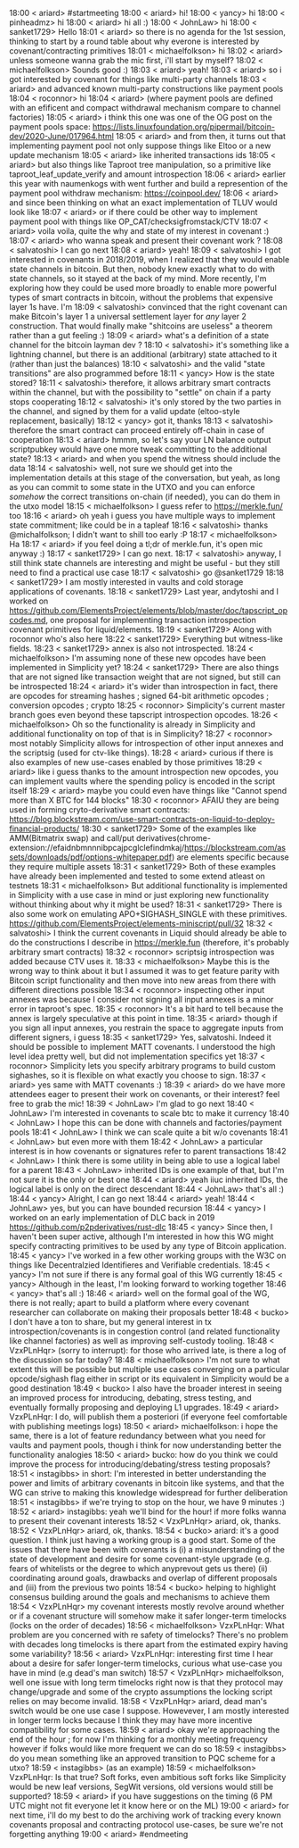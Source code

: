 18:00 < ariard> #startmeeting
18:00 < ariard> hi!
18:00 < yancy> hi
18:00 < pinheadmz> hi
18:00 < ariard> hi all :)
18:00 < JohnLaw> hi
18:00 < sanket1729> Hello
18:01 < ariard> so there is no agenda for the 1st session, thinking to start by a round table about why everone is interested by covenant/contracting primitives 
18:01 < michaelfolkson> hi
18:02 < ariard> unless someone wanna grab the mic first, i'll start by myself?
18:02 < michaelfolkson> Sounds good :)
18:03 < ariard> yeah!
18:03 < ariard> so i got interested by covenant for things like multi-party channels
18:03 < ariard> and advanced known multi-party constructions like payment pools
18:04 < roconnor> hi
18:04 < ariard> (where payment pools are defined with an efificent and compact withdrawal mechanism compare to channel factories)
18:05 < ariard> i think this one was one of the OG post on the payment pools space: https://lists.linuxfoundation.org/pipermail/bitcoin-dev/2020-June/017964.html
18:05 < ariard> and from then, it turns out that implementing payment pool not only suppose things like Eltoo or a new update mechanism
18:05 < ariard> like inherited transactions ids
18:05 < ariard> but also things like Taproot tree manipulation, so a primitive like taproot_leaf_update_verify and amount introspection 
18:06 < ariard> earlier this year with naumenkogs with went further and build a represention of the payment pool withdraw mechanism: https://coinpool.dev/
18:06 < ariard> and since been thinking on what an exact implementation of TLUV would look like
18:07 < ariard> or if there could be other way to implement payment pool with things like OP_CAT/checksigfromstack/CTV
18:07 < ariard> voila voila, quite the why and state of my interest in covenant :)
18:07 < ariard> who wanna speak and present their covenant work ?
18:08 < salvatoshi> I can go next
18:08 < ariard> yeah!
18:09 < salvatoshi> I got interested in covenants in 2018/2019, when I realized that they would enable state channels in bitcoin. But then, nobody knew exactly what to do with state channels, so it stayed at 
                    the back of my mind. More recently, I'm exploring how they could be used more broadly to enable more powerful types of smart contracts in bitcoin, without the problems that expensive layer 
                    1s have. I'm 
18:09 < salvatoshi> convinced that the right covenant can make Bitcoin's layer 1 a universal settlement layer for _any_ layer 2 construction. That would finally make "shitcoins are useless" a theorem rather 
                    than a gut feeling :)
18:09 < ariard> what's a definition of a state channel for the bitcoin layman dev ?
18:10 < salvatoshi> it's something like a lightning channel, but there is an additional (arbitrary) state attached to it (rather than just the balances)
18:10 < salvatoshi> and the valid "state transitions" are also programmed before 
18:11 < yancy> How is the state stored?
18:11 < salvatoshi> therefore, it allows arbitrary smart contracts within the channel, but with the possibility to "settle" on chain if a party stops cooperating
18:12 < salvatoshi> it's only stored by the two parties in the channel, and signed by them for a valid update (eltoo-style replacement, basically)
18:12 < yancy> got it, thanks
18:13 < salvatoshi> therefore the smart contract can proceed entirely off-chain in case of cooperation
18:13 < ariard> hmmm, so let's say your LN balance output scriptpubkey would have one more tweak committing to the additional state?
18:13 < ariard> and when you spend the witness should include the data
18:14 < salvatoshi> well, not sure we should get into the implementation details at this stage of the conversation, but yeah, as long as you can commit to some state in the UTXO and you can enforce _somehow_ 
                    the correct transitions on-chain (if needed), you can do them in the utxo model
18:15 < michaelfolkson> I guess refer to https://merkle.fun/ too
18:16 < ariard> oh yeah i guess you have multiple ways to implement state commitment; like could be in a tapleaf
18:16 < salvatoshi> thanks @michalfolkson; I didn't want to shill too early :P
18:17 < michaelfolkson> Ha
18:17 < ariard> if you feel doing a tl;dr of merkle.fun, it's open mic anyway :)
18:17 < sanket1729> I can go next. 
18:17 < salvatoshi> anyway, I still think state channels are interesting and might be useful - but they still need to find a practical use case
18:17 < salvatoshi> go @sanket1729
18:18 < sanket1729> I am mostly interested in vaults and cold storage applications of covenants.
18:18 < sanket1729> Last year, andytoshi and I worked on  https://github.com/ElementsProject/elements/blob/master/doc/tapscript_opcodes.md, one proposal for implementing transaction introspection covenant 
                    primitives for liquid/elements.
18:19 < sanket1729> Along with roconnor who's also here 
18:22 < sanket1729> Everything but witness-like fields.
18:23 < sanket1729> annex is also not introspected.
18:24 < michaelfolkson> I'm assuming none of these new opcodes have been implemented in Simplicity yet?
18:24 < sanket1729> There are also things that are not signed like transaction weight that are not signed, but still can be introspected
18:24 < ariard> it's wider than introspection in fact, there are opcodes for streaming hashes ; signed 64-bit arithmetic opcodes ; conversion opcodes ; crypto
18:25 < roconnor> Simplicity's current master branch goes even beyond these tapscript introspection opcodes.
18:26 < michaelfolkson> Oh so the functionality is already in Simplicity and additional functionality on top of that is in Simplicity?
18:27 < roconnor> most notably Simplicity allows for introspection of other input annexes and the scriptsig (used for ctv-like things).
18:28 < ariard> curious if there is also examples of new use-cases enabled by those primitives
18:29 < ariard> like i guess thanks to the amount introspection new opcodes, you can implement vaults where the spending policy is encoded in the script itself
18:29 < ariard> maybe you could even have things like "Cannot spend more than X BTC for 144 blocks"
18:30 < roconnor> AFAIU they are being used in forming cryto-derivative smart contracts: https://blog.blockstream.com/use-smart-contracts-on-liquid-to-deploy-financial-products/
18:30 < sanket1729> Some of the examples like AMM(Bitmatrix swap) and call/put 
                    derivatives(chrome-extension://efaidnbmnnnibpcajpcglclefindmkaj/https://blockstream.com/assets/downloads/pdf/options-whitepaper.pdf) are elements specific because they require multiple assets
18:31 < sanket1729> Both of these examples have already been implemented and tested to some extend atleast on testnets
18:31 < michaelfolkson> But additional functionality is implemented in Simplicity with a use case in mind or just exploring new functionality without thinking about why it might be used?
18:31 < sanket1729> There is also some work on emulating APO+SIGHASH_SINGLE with these primitives. https://github.com/ElementsProject/elements-miniscript/pull/32
18:32 < salvatoshi> I think the current covenants in Liquid should already be able to do the constructions I describe in https://merkle.fun (therefore, it's probably arbitrary smart contracts)
18:32 < roconnor> scriptsig introspection was added because CTV uses it.
18:33 < michaelfolkson> Maybe this is the wrong way to think about it but I assumed it was to get feature parity with Bitcoin script functionality and then move into new areas from there with different 
                        directions possible
18:34 < roconnor> inspecting other input annexes was because I consider not signing all input annexes is a minor error in taproot's spec.
18:35 < roconnor> It's a bit hard to tell because the annex is largely speculative at this point in time.
18:35 < ariard> though if you sign all input annexes, you restrain the space to aggregate inputs from different signers, i guess 
18:35 < sanket1729> Yes, salvatoshi. Indeed it should be possible to implement MATT covenants. I understood the high level idea pretty well, but did not implementation specifics yet
18:37 < roconnor> Simplicity lets you specify arbitrary programs to build custom sighashes, so it is flexible on what exactly you choose to sign.
18:37 < ariard> yes same with MATT covenants :)
18:39 < ariard> do we have more attendees eager to present their work on covenants, or their interest? feel free to grab the mic!
18:39 < JohnLaw> I'm glad to go next
18:40 < JohnLaw> I'm interested in covenants to scale btc to make it currency
18:40 < JohnLaw> I hope this can be done with channels and factories/payment pools
18:41 < JohnLaw> I think we can scale quite a bit w/o covenants
18:41 < JohnLaw> but even more with them
18:42 < JohnLaw> a particular interest is in how covenants or signatures refer to parent transactions
18:42 < JohnLaw> I think there is some utility in being able to use a logical label for a parent
18:43 < JohnLaw> inherited IDs is one example of that, but I'm not sure it is the only or best one
18:44 < ariard> yeah iiuc inherited IDs, the logical label is only on the direct descendant
18:44 < JohnLaw> that's all :)
18:44 < yancy> Alright, I can go next
18:44 < ariard> yeah!
18:44 < JohnLaw> yes, but you can have bounded recursion
18:44 < yancy> I worked on an early implementation of DLC back in 2019 https://github.com/p2pderivatives/rust-dlc
18:45 < yancy> Since then, I haven't been super active, although I'm interested in how this WG might specify contracting primitives to be used by any type of Bitcoin application.
18:45 < yancy> I've worked in a few other working groups with the W3C on things like Decentralzied Identifieres and Verifiable credentials.
18:45 < yancy> I'm not sure if there is any formal goal of this WG currently
18:45 < yancy> Although in the least, I'm looking forward to working together
18:46 < yancy> that's all :)
18:46 < ariard> well on the formal goal of the WG, there is not really; apart to build a platform where every covenant researcher can collaborate on making their proposals better
18:48 < bucko> I don't have a ton to share, but my general interest in tx introspection/covenants is in congestion control (and related functionality like channel factories) as well as improving self-custody 
               tooling. 
18:48 < VzxPLnHqr> (sorry to interrupt): for those who arrived late, is there a log of the discussion so far today? 
18:48 < michaelfolkson> I'm not sure to what extent this will be possible but multiple use cases converging on a particular opcode/sighash flag either in script or its equivalent in Simplicity would be a good 
                        destination
18:49 < bucko> I also have the broader interest in seeing an improved process for introducing, debating, stress testing, and eventually formally proposing and deploying L1 upgrades.
18:49 < ariard> VzxPLnHqr: I do, will publish them a posteriori (if everyone feel comfortable with publishing meetings logs)
18:50 < ariard> michaelfolkson: i hope the same, there is a lot of feature redundancy between what you need for vaults and payment pools, though i think for now understanding better the functionality analogies
18:50 < ariard> bucko: how do you think we could improve the process for introducing/debating/stress testing proposals? 
18:51 < instagibbs> in short: I'm interested in better understanding the power and limits of arbitrary covenants in bitcoin like systems, and that the WG can strive to making this knowledge widespread for 
                    further deliberation
18:51 < instagibbs> if we're trying to stop on the hour, we have 9 minutes :)
18:52 < ariard> instagibbs: yeah we'll bind for the hour! if more folks wanna to present their covenant interests
18:52 < VzxPLnHqr> ariard, ok, thanks.
18:52 < VzxPLnHqr> ariard, ok, thanks.
18:54 < bucko> ariard: it's a good question. I think just having a working group is a good start. Some of the issues that there have been with covenants is (i) a misunderstanding of the state of development and 
               desire for some covenant-style upgrade (e.g. fears of whitelists or the degree to which anyprevout gets us there) (ii) coordinating around goals, drawbacks and overlap of different proposals and 
               (iii) from the previous two points
18:54 < bucko>  helping to highlight consensus building around the goals and mechanisms to achieve them
18:54 < VzxPLnHqr> my covenant interests mostly revolve around whether or if a covenant structure will somehow make it safer longer-term timelocks (locks on the order of decades)
18:56 < michaelfolkson> VzxPLnHqr: What problem are you concerned with re safety of timelocks? There's no problem with decades long timelocks is there apart from the estimated expiry having some variability?
18:56 < ariard> VzxPLnHqr: interesting first time I hear about a desire for safer longer-term timelocks, curious what use-case you have in mind (e.g dead's man switch)
18:57 < VzxPLnHqr> michaelfolkson, well one issue with long term timelocks right now is that they protocol may change/upgrade and some of the crypto assumptions the locking script relies on may become invalid.
18:58 < VzxPLnHqr> ariard, dead man's switch would be one use case I suppose. Howevever, I am mostly interested in longer term locks because I think they may have more incentive compatibility for some cases.
18:59 < ariard> okay we're approaching the end of the hour ; for now I'm thinking for a monthly meeting frequency however if folks would like more frequent we can do so
18:59 < instagibbs> do you mean something like an approved transition to PQC scheme for a utxo?
18:59 < instagibbs> (as an example)
18:59 < michaelfolkson> VzxPLnHqr: Is that true? Soft forks, even ambitious soft forks like Simplicity would be new leaf versions, SegWit versions, old versions would still be supported?
18:59 < ariard> if you have suggestions on the timing (6 PM UTC might not fit everyone let it know here or on the ML)
19:00 < ariard> for next time, i'll do my best to do the archiving work of tracking every known covenants proposal and contracting protocol use-cases, be sure we're not forgetting anything
19:00 < ariard> #endmeeting
